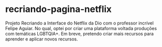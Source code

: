 # recriando-pagina-netflix
Projeto Recriando a Interface do Netflix da Dio com o professor incrível Felipe Aguiar. 
No qual, optei por criar uma plataforma voltada produções com temáticas LGBTQIA+.
Em breve, pretendo criar mais recursos para aprender e aplicar novos recursos.
